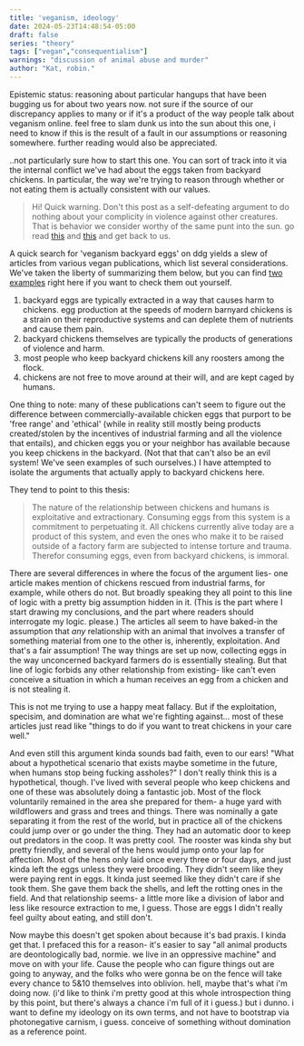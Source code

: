 ```yaml
---
title: 'veganism, ideology'
date: 2024-05-23T14:48:54-05:00
draft: false
series: "theory"
tags: ["vegan","consequentialism"]
warnings: "discussion of animal abuse and murder"
author: "Kat, robin."
---
```


Epistemic status: reasoning about particular hangups that have been bugging us for about two years now. not sure if the source of our discrepancy applies to many or if it's a product of the way people talk about veganism online. feel free to slam dunk us into the sun about this one, i need to know if this is the result of a fault in our assumptions or reasoning somewhere. further reading would also be appreciated.

..not particularly sure how to start this one. You can sort of track into it via the internal conflict we've had about the eggs taken from backyard chickens. In particular, the way we're trying to reason through whether or not eating them is actually consistent with our values.

> Hi! Quick warning. Don't this post as a self-defeating argument to do nothing about your complicity in violence against other creatures. That is behavior we consider worthy of the same punt into the sun.
> go read [this](https://voidgoddess.org/2023/03/27/demons-from-the-510verse/) and [this](http://www.veganfuturenow.com/answering-the-objections-to-veganism/) and get back to us.

A quick search for 'veganism backyard eggs' on ddg yields a slew of articles from various vegan publications, which list several considerations. We've taken the liberty of summarizing them below, but you can find [two](https://www.befairbevegan.com/why-vegan/the-animals-we-use/backyard-eggs/) [examples](https://theminimalistvegan.com/backyard-eggs/) right here if you want to check them out yourself.

1. backyard eggs are typically extracted in a way that causes harm to chickens. egg production at the speeds of modern barnyard chickens is a strain on their reproductive systems and can deplete them of nutrients and cause them pain.
2. backyard chickens themselves are typically the products of generations of violence and harm.
3. most people who keep backyard chickens kill any roosters among the flock.
4. chickens are not free to move around at their will, and are kept caged by humans.

One thing to note: many of these publications can't seem to figure out the difference between commercially-available chicken eggs that purport to be 'free range' and 'ethical' (while in reality still mostly being products created/stolen by the incentives of industrial farming and all the violence that entails), and chicken eggs you or your neighbor has available because you keep chickens in the backyard. (Not that that can't also be an evil system! We've seen examples of such ourselves.)
I have attempted to isolate the arguments that actually apply to backyard chickens here.

They tend to point to this thesis:
> The nature of the relationship between chickens and humans is exploitative and extractionary. Consuming eggs from this system is a commitment to perpetuating it. All chickens currently alive today are a product of this system, and even the ones who make it to be raised outside of a factory farm are subjected to intense torture and trauma. Therefor consuming eggs, even from backyard chickens, is immoral.

There are several differences in where the focus of the argument lies- one article makes mention of chickens rescued from industrial farms, for example, while others do not. But broadly speaking they all point to this line of logic with a pretty big assumption hidden in it. (This is the part where I start drawing my conclusions, and the part where readers should interrogate my logic. please.)
The articles all seem to have baked-in the assumption that *any* relationship with an animal that involves a transfer of something material from one to the other is, inherently, exploitation. And that's a fair assumption! The way things are set up now, collecting eggs in the way unconcerned backyard farmers do is essentially stealing. But that line of logic forbids any other relationship from existing- like can't even conceive a situation in which a human receives an egg from a chicken and is not stealing it.

This is not me trying to use a happy meat fallacy. But if the exploitation, specisim, and domination are what we're fighting against... most of these articles just read like "things to do if you want to treat chickens in your care well." 

And even still this argument kinda sounds bad faith, even to our ears! "What about a hypothetical scenario that exists maybe sometime in the future, when humans stop being fucking assholes?" I don't really think this is a hypothetical, though. I've lived with several people who keep chickens and one of these was absolutely doing a fantastic job. Most of the flock voluntarily remained in the area she prepared for them- a huge yard with wildflowers and grass and trees and things. There was nominally a gate separating it from the rest of the world, but in practice all of the chickens could jump over or go under the thing. They had an automatic door to keep out predators in the coop. It was pretty cool. The rooster was kinda shy but pretty friendly, and several of the hens would jump onto your lap for affection. Most of the hens only laid once every three or four days, and just kinda left the eggs unless they were brooding. They didn't seem like they were paying rent in eggs. It kinda just seemed like they didn't care if she took them. She gave them back the shells, and left the rotting ones in the field.
And that relationship seems- a little more like a division of labor and less like resource extraction to me, I guess. Those are eggs I didn't really feel guilty about eating, and still don't. 

Now maybe this doesn't get spoken about because it's bad praxis. I kinda get that. I prefaced this for a reason- it's easier to say "all animal products are deontologically bad, normie. we live in an oppressive machine" and move on with your life. Cause the people who can figure things out are going to anyway, and the folks who were gonna be on the fence will take every chance to 5&10 themselves into oblivion. hell, maybe that's what i'm doing now. (i'd like to think i'm pretty good at this whole introspection thing by this point, but there's always a chance i'm full of it i guess.)
but i dunno. i want to define my ideology on its own terms, and not have to bootstrap via photonegative carnism, i guess. conceive of something without domination as a reference point.
